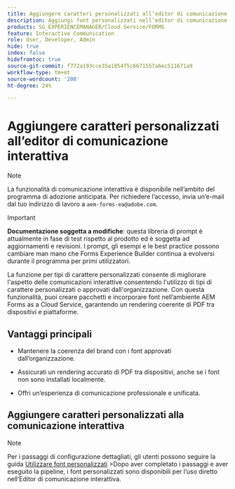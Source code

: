 ```yaml
---
title: Aggiungere caratteri personalizzati all’editor di comunicazione interattiva
description: Aggiungi font personalizzati nell’editor di comunicazione interattiva per consentire l’utilizzo di font personalizzati o approvati dall’organizzazione.
products: SG_EXPERIENCEMANAGER/Cloud Service/FORMS
feature: Interactive Communication
role: User, Developer, Admin
hide: true
index: false
hidefromtoc: true
source-git-commit: f772a193cce35a1054f5c6671557a6ec511671a9
workflow-type: tm+mt
source-wordcount: '208'
ht-degree: 24%

---
```



# Aggiungere caratteri personalizzati all’editor di comunicazione interattiva

>[!NOTE]
>
> La funzionalità di comunicazione interattiva è disponibile nell’ambito del programma di adozione anticipata. Per richiedere l’accesso, invia un’e-mail dal tuo indirizzo di lavoro a `aem-forms-ea@adobe.com`.

>[!IMPORTANT]
>
> **Documentazione soggetta a modifiche**: questa libreria di prompt è attualmente in fase di test rispetto al prodotto ed è soggetta ad aggiornamenti e revisioni. I prompt, gli esempi e le best practice possono cambiare man mano che Forms Experience Builder continua a evolversi durante il programma per primi utilizzatori.

La funzione per tipi di carattere personalizzati consente di migliorare l&#39;aspetto delle comunicazioni interattive consentendo l&#39;utilizzo di tipi di carattere personalizzati o approvati dall&#39;organizzazione. Con questa funzionalità, puoi creare pacchetti e incorporare font nell’ambiente AEM Forms as a Cloud Service, garantendo un rendering coerente di PDF tra dispositivi e piattaforme.

## Vantaggi principali

- Mantenere la coerenza del brand con i font approvati dall’organizzazione.

- Assicurati un rendering accurato di PDF tra dispositivi, anche se i font non sono installati localmente.

- Offri un’esperienza di comunicazione professionale e unificata.

## Aggiungere caratteri personalizzati alla comunicazione interattiva

>[!NOTE]
>
> Per i passaggi di configurazione dettagliati, gli utenti possono seguire la guida [Utilizzare font personalizzati](https://experienceleague.adobe.com/it/docs/experience-manager-cloud-service/content/forms/using-communications/use-custom-fonts)
> &#x200B;>Dopo aver completato i passaggi e aver eseguito la pipeline, i font personalizzati sono disponibili per l’uso diretto nell’Editor di comunicazione interattiva.
